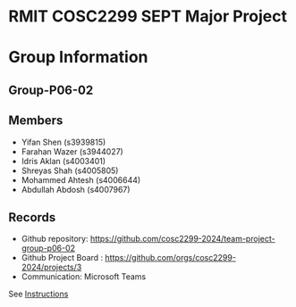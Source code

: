 
# RMIT COSC2299 SEPT Major Project

# Group Information

## Group-P06-02

## Members
* Yifan Shen (s3939815)
* Farahan Wazer (s3944027)
* Idris Aklan (s4003401)
* Shreyas Shah (s4005805)
* Mohammed Ahtesh (s4006644)
* Abdullah Abdosh (s4007967)

## Records

* Github repository: https://github.com/cosc2299-2024/team-project-group-p06-02
* Github Project Board : https://github.com/orgs/cosc2299-2024/projects/3
* Communication: Microsoft Teams

See [Instructions](INSTRUCTIONS.md)
